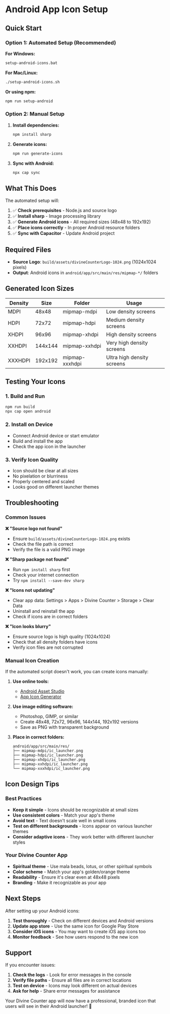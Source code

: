 # Android App Icon Setup

## Quick Start

### Option 1: Automated Setup (Recommended)

**For Windows:**
```bash
setup-android-icons.bat
```

**For Mac/Linux:**
```bash
./setup-android-icons.sh
```

**Or using npm:**
```bash
npm run setup-android
```

### Option 2: Manual Setup

1. **Install dependencies:**
   ```bash
   npm install sharp
   ```

2. **Generate icons:**
   ```bash
   npm run generate-icons
   ```

3. **Sync with Android:**
   ```bash
   npx cap sync
   ```

## What This Does

The automated setup will:

1. ✅ **Check prerequisites** - Node.js and source logo
2. ✅ **Install sharp** - Image processing library
3. ✅ **Generate Android icons** - All required sizes (48x48 to 192x192)
4. ✅ **Place icons correctly** - In proper Android resource folders
5. ✅ **Sync with Capacitor** - Update Android project

## Required Files

- **Source Logo**: `build/assets/divineCounterLogo-1024.png` (1024x1024 pixels)
- **Output**: Android icons in `android/app/src/main/res/mipmap-*/` folders

## Generated Icon Sizes

| Density | Size | Folder | Usage |
|---------|------|--------|-------|
| MDPI | 48x48 | mipmap-mdpi | Low density screens |
| HDPI | 72x72 | mipmap-hdpi | Medium density screens |
| XHDPI | 96x96 | mipmap-xhdpi | High density screens |
| XXHDPI | 144x144 | mipmap-xxhdpi | Very high density screens |
| XXXHDPI | 192x192 | mipmap-xxxhdpi | Ultra high density screens |

## Testing Your Icons

### 1. Build and Run
```bash
npm run build
npx cap open android
```

### 2. Install on Device
- Connect Android device or start emulator
- Build and install the app
- Check the app icon in the launcher

### 3. Verify Icon Quality
- Icon should be clear at all sizes
- No pixelation or blurriness
- Properly centered and scaled
- Looks good on different launcher themes

## Troubleshooting

### Common Issues

**❌ "Source logo not found"**
- Ensure `build/assets/divineCounterLogo-1024.png` exists
- Check the file path is correct
- Verify the file is a valid PNG image

**❌ "Sharp package not found"**
- Run `npm install sharp` first
- Check your internet connection
- Try `npm install --save-dev sharp`

**❌ "Icons not updating"**
- Clear app data: Settings > Apps > Divine Counter > Storage > Clear Data
- Uninstall and reinstall the app
- Check if icons are in correct folders

**❌ "Icon looks blurry"**
- Ensure source logo is high quality (1024x1024)
- Check that all density folders have icons
- Verify icon files are not corrupted

### Manual Icon Creation

If the automated script doesn't work, you can create icons manually:

1. **Use online tools:**
   - [Android Asset Studio](https://romannurik.github.io/AndroidAssetStudio/icons-launcher.html)
   - [App Icon Generator](https://appicon.co/)

2. **Use image editing software:**
   - Photoshop, GIMP, or similar
   - Create 48x48, 72x72, 96x96, 144x144, 192x192 versions
   - Save as PNG with transparent background

3. **Place in correct folders:**
   ```
   android/app/src/main/res/
   ├── mipmap-mdpi/ic_launcher.png
   ├── mipmap-hdpi/ic_launcher.png
   ├── mipmap-xhdpi/ic_launcher.png
   ├── mipmap-xxhdpi/ic_launcher.png
   └── mipmap-xxxhdpi/ic_launcher.png
   ```

## Icon Design Tips

### Best Practices
- **Keep it simple** - Icons should be recognizable at small sizes
- **Use consistent colors** - Match your app's theme
- **Avoid text** - Text doesn't scale well in small icons
- **Test on different backgrounds** - Icons appear on various launcher themes
- **Consider adaptive icons** - They work better with different launcher styles

### Your Divine Counter App
- **Spiritual theme** - Use mala beads, lotus, or other spiritual symbols
- **Color scheme** - Match your app's golden/orange theme
- **Readability** - Ensure it's clear even at 48x48 pixels
- **Branding** - Make it recognizable as your app

## Next Steps

After setting up your Android icons:

1. **Test thoroughly** - Check on different devices and Android versions
2. **Update app store** - Use the same icon for Google Play Store
3. **Consider iOS icons** - You may want to create iOS app icons too
4. **Monitor feedback** - See how users respond to the new icon

## Support

If you encounter issues:

1. **Check the logs** - Look for error messages in the console
2. **Verify file paths** - Ensure all files are in correct locations
3. **Test on device** - Icons may look different on actual devices
4. **Ask for help** - Share error messages for assistance

Your Divine Counter app will now have a professional, branded icon that users will see in their Android launcher! 🙏













